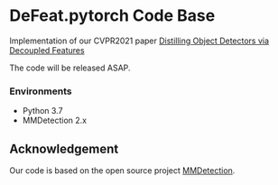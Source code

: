 # DeFeat.pytorch Code Base

Implementation of our CVPR2021 paper [Distilling Object Detectors via Decoupled Features]()

The code will be released ASAP.

### Environments
- Python 3.7
- MMDetection 2.x



## Acknowledgement
Our code is based on the open source project [MMDetection](https://github.com/open-mmlab/mmdetection).
